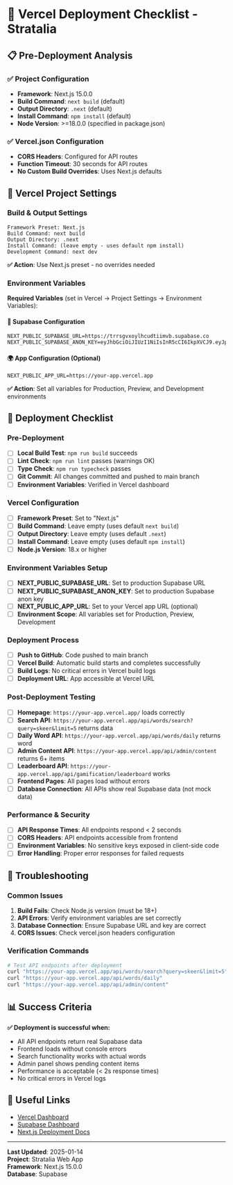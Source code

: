# 🚀 Vercel Deployment Checklist - Stratalia

## 📋 Pre-Deployment Analysis

### ✅ Project Configuration
- **Framework**: Next.js 15.0.0
- **Build Command**: `next build` (default)
- **Output Directory**: `.next` (default)
- **Install Command**: `npm install` (default)
- **Node Version**: >=18.0.0 (specified in package.json)

### ✅ Vercel.json Configuration
- **CORS Headers**: Configured for API routes
- **Function Timeout**: 30 seconds for API routes
- **No Custom Build Overrides**: Uses Next.js defaults

## 🔧 Vercel Project Settings

### Build & Output Settings
```
Framework Preset: Next.js
Build Command: next build
Output Directory: .next
Install Command: (leave empty - uses default npm install)
Development Command: next dev
```

**✅ Action**: Use Next.js preset - no overrides needed

### Environment Variables
**Required Variables** (set in Vercel → Project Settings → Environment Variables):

#### 🔑 Supabase Configuration
```
NEXT_PUBLIC_SUPABASE_URL=https://trrsgvxoylhcudtiimvb.supabase.co
NEXT_PUBLIC_SUPABASE_ANON_KEY=eyJhbGciOiJIUzI1NiIsInR5cCI6IkpXVCJ9.eyJpc3MiOiJzdXBhYmFzZSIsInJlZiI6InRycnNndnhveWxoY3VkdGlpbXZiIiwicm9sZSI6ImFub24iLCJpYXQiOjE3NTYxOTQ3OTIsImV4cCI6MjA3MTc3MDc5Mn0.PG4cDu5UVUwE4Kp7NejdTcxdJDypkpdpQSO97Ipl8kQ
```

#### 🌍 App Configuration (Optional)
```
NEXT_PUBLIC_APP_URL=https://your-app.vercel.app
```

**✅ Action**: Set all variables for Production, Preview, and Development environments

## 📝 Deployment Checklist

### Pre-Deployment
- [ ] **Local Build Test**: `npm run build` succeeds
- [ ] **Lint Check**: `npm run lint` passes (warnings OK)
- [ ] **Type Check**: `npm run typecheck` passes
- [ ] **Git Commit**: All changes committed and pushed to main branch
- [ ] **Environment Variables**: Verified in Vercel dashboard

### Vercel Configuration
- [ ] **Framework Preset**: Set to "Next.js"
- [ ] **Build Command**: Leave empty (uses default `next build`)
- [ ] **Output Directory**: Leave empty (uses default `.next`)
- [ ] **Install Command**: Leave empty (uses default `npm install`)
- [ ] **Node.js Version**: 18.x or higher

### Environment Variables Setup
- [ ] **NEXT_PUBLIC_SUPABASE_URL**: Set to production Supabase URL
- [ ] **NEXT_PUBLIC_SUPABASE_ANON_KEY**: Set to production Supabase anon key
- [ ] **NEXT_PUBLIC_APP_URL**: Set to your Vercel app URL (optional)
- [ ] **Environment Scope**: All variables set for Production, Preview, Development

### Deployment Process
- [ ] **Push to GitHub**: Code pushed to main branch
- [ ] **Vercel Build**: Automatic build starts and completes successfully
- [ ] **Build Logs**: No critical errors in Vercel build logs
- [ ] **Deployment URL**: App accessible at Vercel URL

### Post-Deployment Testing
- [ ] **Homepage**: `https://your-app.vercel.app/` loads correctly
- [ ] **Search API**: `https://your-app.vercel.app/api/words/search?query=skeer&limit=5` returns data
- [ ] **Daily Word API**: `https://your-app.vercel.app/api/words/daily` returns word
- [ ] **Admin Content API**: `https://your-app.vercel.app/api/admin/content` returns 6+ items
- [ ] **Leaderboard API**: `https://your-app.vercel.app/api/gamification/leaderboard` works
- [ ] **Frontend Pages**: All pages load without errors
- [ ] **Database Connection**: All APIs show real Supabase data (not mock data)

### Performance & Security
- [ ] **API Response Times**: All endpoints respond < 2 seconds
- [ ] **CORS Headers**: API endpoints accessible from frontend
- [ ] **Environment Variables**: No sensitive keys exposed in client-side code
- [ ] **Error Handling**: Proper error responses for failed requests

## 🚨 Troubleshooting

### Common Issues
1. **Build Fails**: Check Node.js version (must be 18+)
2. **API Errors**: Verify environment variables are set correctly
3. **Database Connection**: Ensure Supabase URL and key are correct
4. **CORS Issues**: Check vercel.json headers configuration

### Verification Commands
```bash
# Test API endpoints after deployment
curl "https://your-app.vercel.app/api/words/search?query=skeer&limit=5"
curl "https://your-app.vercel.app/api/words/daily"
curl "https://your-app.vercel.app/api/admin/content"
```

## 📊 Success Criteria

**✅ Deployment is successful when:**
- All API endpoints return real Supabase data
- Frontend loads without console errors
- Search functionality works with actual words
- Admin panel shows pending content items
- Performance is acceptable (< 2s response times)
- No critical errors in Vercel logs

## 🔗 Useful Links
- [Vercel Dashboard](https://vercel.com/dashboard)
- [Supabase Dashboard](https://supabase.com/dashboard)
- [Next.js Deployment Docs](https://nextjs.org/docs/deployment)

---

**Last Updated**: 2025-01-14  
**Project**: Stratalia Web App  
**Framework**: Next.js 15.0.0  
**Database**: Supabase
